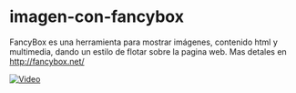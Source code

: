 # imagen-con-fancybox


FancyBox es una herramienta para mostrar imágenes, contenido html y multimedia, dando un estilo de flotar sobre la pagina web. Mas detales en http://fancybox.net/<br/>


[![Video](http://img.youtube.com/vi/DPXK5o-FlDA/0.jpg)](https://www.youtube.com/watch?v=DPXK5o-FlDA)

